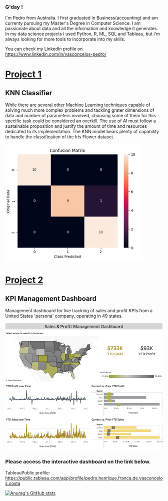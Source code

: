 ### G'day !


I'm Pedro from Australia. I first graduated in Business(accounting) and am currenty pursuing my Master's Degree in Computer Science. I am passionate about data and all the information and knowledge it generates. In my data science projects i used Python, R, ML, SQL and Tableau, but i'm always looking for more tools to incorporate into my skills.  

You can check my LinkedIn profile on https://www.linkedin.com/in/vasconcelos-pedro/

# [Project 1](https://github.com/pedro-vasconcelos-costa/KNN-Classifier)
## KNN Classifier

While there are several other Machine Learning techniques capable of solving much more complex problems and tackling grater dimensions of data and number of parameters involved, choosing some of them for this specific task could be considered an overkill. The use of AI must follow a sustainable proposition and justify the amount of time and resources dedicated to its implementation. The KNN model bears plenty of capability to handle the classification of the Iris Flower dataset.

![](/images/img_%20k5%20test%200.2.png)

# [Project 2](https://github.com/pedro-vasconcelos-costa/TABLEAU-Management-KPI-dashboard)
## KPI Management Dashboard

Management dashboard for live tracking of sales and profit KPIs from a United States 'persona' company, operating in 49 states.

![](/images/img_%20dashboard.png)

### Please access the interactive dashboard on the link below.
TableauPublic profile: https://public.tableau.com/app/profile/pedro.henrique.franca.de.vasconcelos.costa









[![Anurag's GitHub stats](https://github-readme-stats.vercel.app/api?username=pedro-vasconcelos-costa)](https://github.com/anuraghazra/github-readme-stats)
